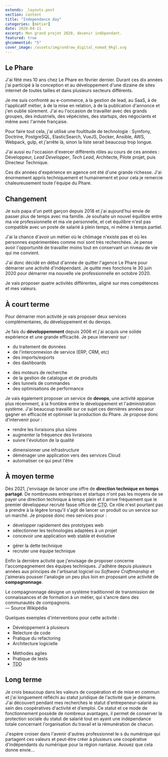 ```yaml
---
extends: _layouts.post
section: content
title: "Independance day"
categories: [métier]
date: 2020-04-11
excerpt: Mon grand projet 2020, devenir indépendant. 
featured: true
ghcommentid: "5"
cover_image: /assets/img/undraw_digital_nomad_9kgl.svg
---
```


## Le Phare

J'ai fêté mes 10 ans chez Le Phare en février dernier. Durant ces dix années j'ai participé à la conception et au développement d'une dizaine de sites internet de toutes tailles et dans plusieurs secteurs différents. 

Je me suis confronté au e-commerce, à la gestion de lead, au SaaS, à de l'applicatif métier, à de la mise en relation, à de la publication d'annonce et j'en oublie sûrement.
J'ai eu l'occasion de travailler avec des grands groupes, des industriels, des vépécistes, des startups, des négociants et même avec l'armée française.

Pour faire tout cela, j'ai utilisé une foultitude de technologie : Symfony, Doctrine, PostgreSQL, ElasticSearch, VueJS, Docker, Ansible, AWS, Webpack, gulp, et j'arrête là, sinon la liste serait beaucoup trop longue.

J'ai aussi eu l'occasion d'exercer différents rôles au cours de ces années : Développeur, *Lead Developper*, *Tech&nbsp;Lead*, Architecte, Pilote projet, puis Directeur Technique.

Ces dix années d'expérience en agence ont été d'une grande richesse. J'ai énormement appris techniquement et humainement et pour cela je remercie chaleureusement toute l'équipe du Phare. 

## Changement

Je suis papa d'un petit garçon depuis 2018 et j'ai aujourd'hui envie de passer plus de temps avec ma famille. Je souhaite un nouvel équilibre entre ma vie professionnelle et ma vie personnelle, et cet équilibre n'est pas compatible avec un poste de salarié à plein temps, ni même à temps partiel.

J'ai la chance d'avoir un métier où le chômage n'existe pas et où les personnes expérimentées comme moi sont très recherchées. Je pense avoir l'opportunité de travailler moins tout en conservant un niveau de vie qui me convient. 

J'ai donc décidé en début d'année de quitter l'agence Le Phare pour démarrer une activité d'indépendant. Je quitte mes fonctions le 30 juin 2020 pour démarrer ma nouvelle vie professionnelle en octobre 2020. 

Je vais proposer quatre activités différentes, aligné sur mes compétences et mes valeurs. 

## À court terme 

Pour démarrer mon activité je vais proposer deux services complémentaires, du développement et du devops.

Je fais du **développemment** depuis 2006 et j'ai acquis une solide expérience et une grande efficacité. Je peux intervenir sur :

<div class="flex">
<ul class="flex-grow">
	<li>du traitement de données</li>
	<li>de l'interconnexion de service (ERP, CRM, etc)</li>
	<li>des imports/exports</li>
	<li>des dashboards</li>
</ul>
<ul class="flex-grow">
	<li>des moteurs de recherche</li>
	<li>de la gestion de catalogue et de produits</li>
	<li>des tunnels de commandes</li>
	<li>des optimisations de performance</li>
</ul>
</div>

Je vais également proposer un service de **devops**, une activité apparue plus récemment, à la frontière entre le développement et l'administration système. J'ai beaucoup travaillé sur ce sujet ces dernières années pour gagner en efficacité et optimiser la production du Phare. Je propose donc d'intervenir pour : 

<div class="flex">
<ul class="flex-grow">
	<li>rendre les livraisons plus sûres</li>
	<li>augmenter la fréquence des livraisons</li>
	<li>suivre l'évolution de la qualité</li>
</ul>
<ul class="flex-grow">
	<li>dimensionner une infrastructure</li>
	<li>déménager une application vers des services Cloud</li>
	<li>automatiser ce qui peut l'être</li>
</ul>
</div>

## À moyen terme

Dès 2021, j'envisage de lancer une offre de **direction technique en temps partagé**. De nombreuses entreprises et startups n'ont pas les moyens de se payer une direction technique à temps plein et il arrive fréquement que le premier développeur recruté fasse office de <abbr title="Chief Technology Officier = Direction Technique">CTO</abbr>. Ce rôle n'est pourtant pas à prendre à la légère lorsqu'il s'agit de lancer un produit ou un service sur un marché. Je propose donc mes services pour :  

<div class="flex mb-4">
	<ul class="flex-grow">
		<li>développer rapidement des prototypes web </li>
		<li>sélectionner les technologies adaptées à un projet</li>
		<li>concevoir une application web stable et évolutive </li>
	</ul>
	<ul class="flex-grow">
		<li>gérer la dette technique</li>
		<li>recruter une équipe technique</li>
	</ul>
</div>

Enfin la dernière activité que j'envisage de proposer concerne l'accompagnement des équipes techniques. J'adhère depuis plusieurs années aux principes de l'artisanat logiciel ou *Software Craftmanship* et j'aimerais pousser l'analogie un peu plus loin en proposant une activité de **compagnonnage**. 

<div class="border-l-4 px-6 mb-4">
	<div class="quote">Le compagnonnage désigne un système traditionnel de transmission de connaissances et de formation à un métier, qui s'ancre dans des communautés de compagnons.</div>
	<div class="mt-4 ml-6 italic text-gray-500">— Source Wikipédia</div>
</div>

Quelques exemples d'interventions pour cette activité :

<div class="flex">
	<ul class="flex-grow">
		<li>Développement à plusieurs</li>
		<li>Relecture de code</li>
		<li>Pratique du refactoring</li>
		<li>Architecture logicielle</li>
	</ul>
	<ul class="flex-grow">
		<li>Méthodes agiles</li>
		<li>Pratique de tests </li>
		<li><abbr title="Test Driven Developement (Développement piloté par les tests)">TDD</abbr></li>
	</ul>
</div>

## Long terme

Je crois beaucoup dans les valeurs de coopération et de mise en commun et j'ai longuement réfléchi au statut juridique de l'activité que je démarre. J'ai découvert pendant mes recherches le statut d'entrepeneur-salarié au sein des coopératives d'activité et d'emploi. Ce statut et ce mode de fonctionnement possède de nombreux avantages, il permet de conserver la protection sociale du statut de salarié tout en ayant une indépendance totale concernant l'organisation du travail et la rémunération de chacun.

J'espère croiser dans l'avenir d'autres professionnel⋅le⋅s du numérique qui partagent ces valeurs et peut-être créer à plusieurs une coopérative d'indépendants du numérique pour la région nantaise. Avouez que cela donne envie…